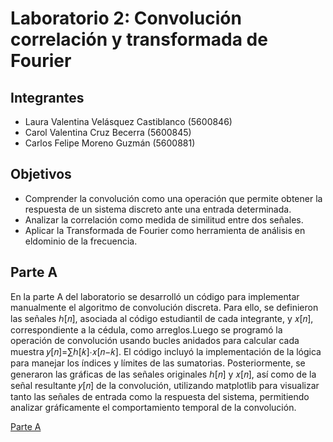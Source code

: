 # Laboratorio 2: Convolución correlación y transformada de Fourier

## Integrantes
* Laura Valentina Velásquez Castiblanco (5600846)
* Carol Valentina Cruz Becerra (5600845)
* Carlos Felipe Moreno Guzmán (5600881)
  
## Objetivos 
* Comprender la convolución como una operación que permite obtener la respuesta de un sistema discreto ante una entrada determinada.
* Analizar la correlación como medida de similitud entre dos señales.
* Aplicar la Transformada de Fourier como herramienta de análisis en eldominio de la frecuencia.
  
## Parte A
En la parte A del laboratorio se desarrolló un código para implementar manualmente el algoritmo de convolución discreta. Para ello, se definieron las señales ℎ[𝑛], asociada al código estudiantil de cada integrante, y 𝑥[𝑛], correspondiente a la cédula, como arreglos.Luego se programó la operación de convolución usando bucles anidados para calcular cada muestra 𝑦[𝑛]=∑ℎ[𝑘]⋅𝑥[𝑛−𝑘]. El código incluyó la implementación de la lógica para manejar los índices y límites de las sumatorias. Posteriormente, se generaron las gráficas de las señales originales ℎ[𝑛] y 𝑥[𝑛], así como de la señal resultante 𝑦[𝑛] de la convolución, utilizando matplotlib para visualizar tanto las señales de entrada como la respuesta del sistema, permitiendo analizar gráficamente el comportamiento temporal de la convolución.

[Parte A](https://github.com/carolcruz5600/Laboratorio-2/blob/main/Parte%20A/Proceso%20A.md)

